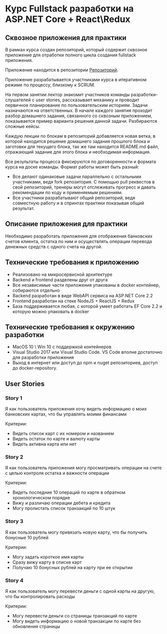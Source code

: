 # Курс Fullstack разработки на ASP.NET Core + React\Redux

## Сквозное приложения для практики

В рамках курса создан репозиторий, который содержит сквозное приложение для отработки полного цикла создания fullstack приложения.

Приложение находится в репозитории [Репозиторий](http://git/projects/LESSONS/repos/net-fullstack-course-app).

Приложение разрабатывается участниками курса в итеративном режиме по процессу, близкому к SCRUM.

На первом занятии лектор знакомит участников команды разработки-слушателей с user stories, рассказывает механику и проводит первичное планирование по пользовательским историям. Задачи назначаются на ответственных.
В начале каждого занятия проходит разбор домашнего задания, связанного со сквозным приложением, показывается пример варианта решения данной задачи. Разбираются сложные кейсы.

Каждую лекции по блокам в репозиторий добавляется новая ветка, в которой находится решение домашнего задания прошлого блока и заготовки для текущего блока, так же там находится README.md файл, отражающий задание для этого блока и необходимая информация.

Все результаты процесса фиксируются по договоренности и формата курса на доске команды. Формат работы может быть разный:

- Все делают одинаковые задачи параллельно с остальными участниками, ведя fork репозитория. С помощью pull реквестов в свой репозиторий, тренеры могут отслеживать прогресс и давать рекомендации по коду и применяемым решениям.
- Все участники разрабатывают общий репозиторий, ведя совместную работу и в спринтах практики показывая общий результат.

## Описание приложения для практики

Необходимо разработать приложения для отображения банковских счетов клиента, остатка по ним и осуществлять операции перевода денежных средств с одного счета на другой.

## Технические требования к приложению

- Реализовано на микросервисной архитектуре
- Backend и frontend разделены друг от друга
- Все независимые части приложения упакованы в docker контейнер, собираются отдельно
- Backend разработан в виде WebAPI сервиса на ASP.NET Core 2.2
- Frontend разработан на стеке NodeJS + ReactJS + Redux
- База поддерживается любая, с которой умеет работать EF Core 2.2 и которую можно упаковать в docker

## Технические требования к окружению разработки

- MacOS 10 \ Win 10 с поддержкой контейнеров
- Visual Studio 2017 или Visual Studio Code. VS Code вполне достаточно для разработки приложения
- Выход в интернет или доступ до npm и nuget репозиториев, доступ до docker-repository.

## User Stories

### Story 1

Я как пользователь приложения хочу видеть информацию о моих банковских картах, что бы управлять моими финансами

Критерии:

- Видеть список карт с их номером и названием
- Видеть остаток по карте и валюту карты
- Видеть активна карта или нет

### Story 2

Я как пользователь приложения могу просматривать операции на счете с целью контроля остатка и важности операции

Критерии:

- Видеть последние 10 операций по карте в обратном хронологическом порядке
- Вижу и различаю операции дебета и кредита
- Могу пролистать список транзакций по 10 штук

### Story 3

Я как пользователь могу привязать новую карту, что бы получить бонусные 10 рублей

Критерии:

- Могу задать короткое имя карты
- Сразу вижу карту в списке карт
- Получаю 10 бонусных рублей на карту при ее открытии

### Story 4

Я как пользователь могу перевести деньги с одной карты на другую, что бы контролировать расходы

Критерии:

- Могу перевести деньги со страницы транзакций по карте
- Могу видеть информацию о новой транзакции по карте без обновления страницы
